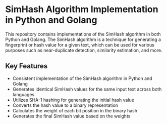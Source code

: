 # SimHash Algorithm Implementation in Python and Golang

This repository contains implementations of the SimHash algorithm in both Python and Golang. The SimHash algorithm is a technique for generating a fingerprint or hash value for a given text, which can be used for various purposes such as near-duplicate detection, similarity estimation, and more.

## Key Features

-   Consistent implementation of the SimHash algorithm in Python and Golang
-   Generates identical SimHash values for the same input text across both languages
-   Utilizes SHA-1 hashing for generating the initial hash value
-   Converts the hash value to a binary representation
-   Calculates the weight of each bit position in the binary hash
-   Generates the final SimHash value based on the weights
